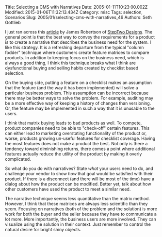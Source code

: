 Title: Selecting a CMS with Narratives
Date: 2005-01-11T10:23:00.002Z
Modified: 2015-01-06T11:32:13.434Z
Category: misc
Tags: selection, Scenarios
Slug: 2005/01/selecting-cms-with-narratives_46
Authors: Seth Gottlieb

I just ran across this [article](http://www.steptwo.com.au/papers/cmb_narrativetender/index.html) by James Robertson of [StepTwo Designs](http://www.steptwo.com.au).  The general point is that the best way to convey the requirements for a product is to create a narrative that describes the business need for the system.  I like this strategy.  It is a refreshing departure from the typical "column fodder" technique where customers create feature matrices to compare products.  In addition to keeping focus on the business need, which is always a good thing, I think this technique breaks what I think are dysfunctional buying and selling habits created by checklist based selection.  
  
On the buying side, putting a feature on a checklist makes an assumption that the feature (and the way it has been implemented) will solve a particular business problem.  This assumption can be incorrect because there may be better ways to solve the problem.  For example, auditing may be a more effective way of keeping a history of changes than versioning.  Or, the feature may be implemented in such a way that it is unusable to the users.  
  
I think that matrix buying leads to bad products as well.  To compete, product companies need to be able to "check-off" certain features.  This can either lead to marketing overstating functionality of the product or, worse, products growing un-useful features for checklist coverage.  Having the most features does not make a product the best.  Not only is there a tendency toward diminishing returns, there comes a point where additional features actually reduce the utility of the product by making it overly complicated.  
  
So what do you do with narratives?  State _what_ your users need to do,  and challenge your vendor to show _how_ that goal would be satisfied with their product.  If there is a disconnect (and there will be most of the time) have a dialog about how the product can be modified.  Better yet, talk about how other customers have used the product to meet a similar need.  
  
The narrative technique seems less quantitative than the matrix method.  However, I think that these matrices are always less scientific than they seem.  Focusing on narratives (both of the problem and the solution) is more work for both the buyer and the seller because they have to communicate a lot more.  More importantly, the business users are more involved.  They can visualize using the solution in their context.  Just remember to control the natural desire for bright shiny objects.
